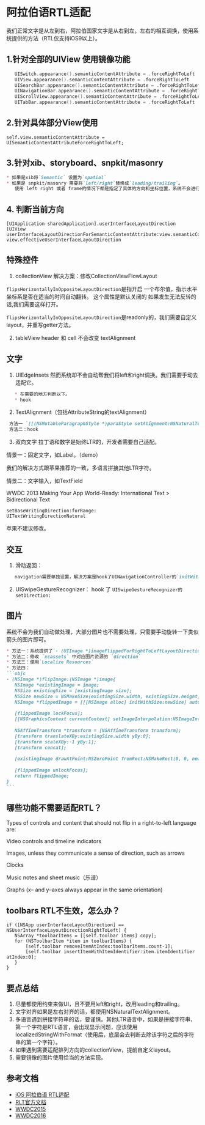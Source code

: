 # 阿拉伯语RTL适配
我们正常文字是从左到右，阿拉伯国家文字是从右到左，左右的相互调换，使用系统提供的方法（RTL仅支持iOS9以上）。

## 1.针对全部的UIView 使用镜像功能
```swift
   UISwitch.appearance().semanticContentAttribute = .forceRightToLeft
   UIView.appearance().semanticContentAttribute = .forceRightToLeft
   UISearchBar.appearance().semanticContentAttribute = .forceRightToLeft
   UINavigationBar.appearance().semanticContentAttribute = .forceRightToLeft
   UIScrollView.appearance().semanticContentAttribute = .forceRightToLeft
   UITabBar.appearance().semanticContentAttribute = .forceRightToLeft
```

## 2.针对具体部分View使用
```objc
self.view.semanticContentAttribute = UISemanticContentAttributeForceRightToLeft;
```

## 3.针对xib、storyboard、snpkit/masonry
```markdown
* 如果是xib将`Semantic` 设置为`spatial`
* 如果是 snpkit/masonry 需要将`left/right`替换成`leading/trailing`。 
   使用 left right 或者 frame的情况下都是指定了具体的方向和坐标位置，系统不会进行调整。使用Leading和Trailing系统会自动调整。
```
## 4. 判断当前方向
```objc
[UIApplication sharedApplication].userInterfaceLayoutDirection
[UIView userInterfaceLayoutDirectionForSemanticContentAttribute:view.semanticContentAttribute]
view.effectiveUserInterfaceLayoutDirection
```

## 特殊控件
1. collectionView 解决方案：修改CollectionViewFlowLayout

`flipsHorizontallyInOppositeLayoutDirection`是指开启 一个布尔值，指示水平坐标系是否在适当的时间自动翻转。 这个属性是默认关闭的 如果发生无法反转的话,我们需要这样打开。

`flipsHorizontallyInOppositeLayoutDirection`是readonly的，我们需要自定义layout，并重写getter方法。

2. tableView
header 和 cell 不会改变 textAlignment

## 文字
1. UIEdgeInsets
然而系统却不会自动帮我们将left和right调换。我们需要手动去适配它。
```markdown
   * 在需要的地方判断以下。
   * hook
```

2. TextAlignment（包括AttributeString的textAlignment）
```markdown
​ 方法一 `[[(NSMutableParagraphStyle *)paraStyle setAlignment:NSNaturalTextAlignment];`
​ 方法二：hook
```

3. 双向文字
拉丁语和数字是始终LTR的，开发者需要自己适配。

情景一：固定文字，如Label。（demo）

​我们的解决方式跟苹果推荐的一致，多语言拼接其他LTR字符。

​情景二：文字输入，如TextField

WWDC 2013 Making Your App World-Ready: International Text > Bidirectional Text

```objc
setBaseWritingDirection:forRange:
UITextWritingDirectionNatural
```
苹果不建议修改。

## 交互
1. 滑动返回：
```markdown
   navigation需要单独设置，解决方案是hook了UINavigationController的`initWithNibName:bundle:`，单独设置UINavigationController的view的`semanticContentAttribute`
```
2. UISwipeGestureRecognizer：
hook 了 `UISwipeGestureRecognizer的setDirection:`

## 图片
系统不会为我们自动做处理，大部分图片也不需要处理，只需要手动旋转一下类似箭头的图片即可。

````markdown
* 方法一：系统提供了`- (UIImage *)imageFlippedForRightToLeftLayoutDirection NS_AVAILABLE_IOS(9_0)`; 只有系统语言切换有用，应用内切换不生效，所以自己单独写方法
* 方法二：修改 `xcassets` 中对应图片资源的 `direction`
* 方法三：使用`Localize Resources`
* 方法四：
```objc
- (NSImage *)flipImage:(NSImage *)image{
   NSImage *existingImage = image;
   NSSize existingSize = [existingImage size];
   NSSize newSize = NSMakeSize(existingSize.width, existingSize.height);
   NSImage *flippedImage = [[[NSImage alloc] initWithSize:newSize] autorelease];
 
   [flippedImage lockFocus];
   [[NSGraphicsContext currentContext] setImageInterpolation:NSImageInterpolationHigh];
 
   NSAffineTransform *transform = [NSAffineTransform transform];
   [transform translateXBy:existingSize.width yBy:0];
   [transform scaleXBy:-1 yBy:1];
   [transform concat];
 
   [existingImage drawAtPoint:NSZeroPoint fromRect:NSMakeRect(0, 0, newSize.width, newSize.height) operation:NSCompositeSourceOver fraction:1.0];
 
   [flippedImage unlockFocus];
   return flippedImage;
}
```
````

## 哪些功能不需要适配RTL？
Types of controls and content that should not flip in a right-to-left language are:

Video controls and timeline indicators

Images, unless they communicate a sense of direction, such as arrows

Clocks

Music notes and sheet music（乐谱）

Graphs (x– and y–axes always appear in the same orientation)

## toolbars RTL不生效，怎么办？
```objc
if ([NSApp userInterfaceLayoutDirection] == NSUserInterfaceLayoutDirectionRightToLeft) {
   NSArray *toolbarItems = [[self.toolbar items] copy];
   for (NSToolbarItem *item in toolbarItems) {
       [self.toolbar removeItemAtIndex:toolbarItems.count-1];
       [self.toolbar insertItemWithItemIdentifier:item.itemIdentifier atIndex:0];
   }
}
```

## 要点总结
1. 尽量都使用约束来做UI，且不要用left和right，改用leading和trailing。
2. 文字对齐如果是左右对齐的话，都使用NSNaturalTextAlignment。
3. 多语言遇到拼接字符串的话，要谨慎。其他LTR语言中，如果是拼接字符串，第一个字符是RTL语言，会出现显示问题，应该使用localizedStringWithFormat（使用后，底层会去判断去除该字符之后的字符串的第一个字符）。
4. 如果遇到需要适配排列方向的collectionView，提前自定义layout。
5. 需要镜像的图片使用恰当的方法实现。


## 参考文档
* [iOS 阿拉伯语 RTL适配](https://blog.csdn.net/a657651096/article/details/102805114)
* [RLT官方文档](https://developer.apple.com/library/archive/documentation/MacOSX/Conceptual/BPInternational/SupportingRight-To-LeftLanguages/SupportingRight-To-LeftLanguages.html)
* [WWDC2015](https://developer.apple.com/videos/play/wwdc2015/222/)
* [WWDC2016](https://developer.apple.com/videos/play/wwdc2016/232/)